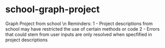 # school-graph-project
Graph Project from school \n
Reminders:
1 - Project descriptions from school may have restricted the use of certain methods or code
2 - Errors that could stem from user inputs are only resolved when specfified in project descriptions

